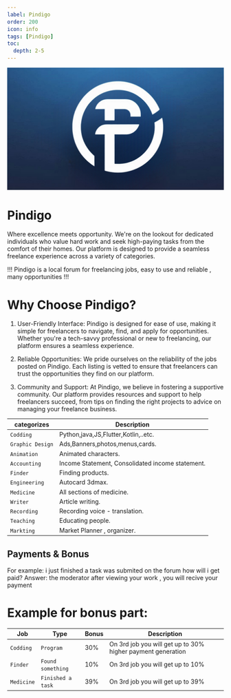 ```yaml
---
label: Pindigo
order: 200
icon: info
tags: [Pindigo]
toc:
  depth: 2-5
---
```

![](/static/P-a.png)
# Pindigo

Where excellence meets opportunity. We're on the lookout for dedicated individuals who value hard work and seek high-paying tasks from the comfort of their homes. Our platform is designed to provide a seamless freelance experience across a variety of categories.

!!!
Pindigo is a local forum for freelancing jobs, easy to use and reliable , many opportunities
!!!
# Why Choose Pindigo?

1. User-Friendly Interface: Pindigo is designed for ease of use, making it simple for freelancers to navigate, find, and apply for opportunities. Whether you're a tech-savvy professional or new to freelancing, our platform ensures a seamless experience.

2. Reliable Opportunities: We pride ourselves on the reliability of the jobs posted on Pindigo. Each listing is vetted to ensure that freelancers can trust the opportunities they find on our platform.

3. Community and Support: At Pindigo, we believe in fostering a supportive community. Our platform provides resources and support to help freelancers succeed, from tips on finding the right projects to advice on managing your freelance business.


| categorizes | Description |
| ---------- | ----------- |
| `Codding`     | Python,java,JS,Flutter,Kotlin,..etc. |
| `Graphic Design`     | Ads,Banners,photos,menus,cards. |
| `Animation`  | Animated characters. |
| `Accounting`  | Income Statement, Consolidated income statement. |
| `Finder`  | Finding products. |
| `Engineering`  | Autocard 3dmax. |
| `Medicine`  | All sections of medicine. |
| `Writer`  | Article writing. |
| `Recording`  | Recording voice - translation. |
| `Teaching`  | Educating people. |
| `Markting`  | Market Planner , organizer. |


## Payments & Bonus

For example: i just finished a task was submited on the forum how will i get paid?
Answer: the moderator after viewing your work , you will recive your payment

Example for bonus part:
===

| Job       | Type     |  Bonus | Description                                                   |
| ------------ | -------- | ------------- | ------------------------------------------------------------- |
| `Codding`        | `Program` |         30%      | On 3rd job you will get up to 30% higher payment generation                                  |
| `Finder`  | `Found something` |         10%      | On 3rd job you will get up to 10%     |
| `Medicine` | `Finished a task` |  39%      | On 3rd job you will get up to 39% |
